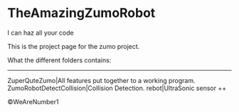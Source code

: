 # TheAmazingZumoRobot
I can haz all your code

This is the project page for the zumo project.

What the different folders contains:
____________________________________
ZuperQuteZumo|All features put together to a working program.
ZumoRobotDetectCollision|Collision Detection.
rebot|UltraSonic sensor ++


&copy;WeAreNumber1
